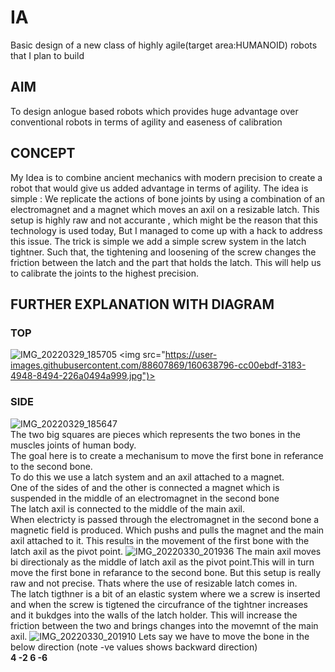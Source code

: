 # IA
Basic design of a new class of highly agile(target area:HUMANOID) robots that I plan to build
## AIM
To design  anlogue based robots which provides huge advantage over conventional robots in terms of agility and easeness of calibration
## CONCEPT
My Idea is to combine ancient mechanics with modern precision to create a robot that would give us added advantage in terms of agility.
The idea is simple : We replicate the actions of bone joints by using a combination of an electromagnet and a magnet which moves an axil on a resizable latch.
This setup is highly raw and not accurante , which might be the reason that this technology is used today, But I managed to come up with a hack to address this issue.
The trick is simple we add a simple screw system in the latch tightner. Such that, the tightening and loosening of the screw changes the friction between the latch and the part that holds the latch.
This will help us to calibrate the joints to the highest precision.
## FURTHER EXPLANATION WITH DIAGRAM
### TOP
![IMG_20220329_185705](https://user-images.githubusercontent.com/88607869/160638796-cc00ebdf-3183-4948-8494-226a0494a999.jpg)
<img src="https://user-images.githubusercontent.com/88607869/160638796-cc00ebdf-3183-4948-8494-226a0494a999.jpg")>
### SIDE
![IMG_20220329_185647](https://user-images.githubusercontent.com/88607869/160638725-0c64b075-3d09-4799-88ba-3d5aa6ebabc5.jpg)
<br> The two big squares are pieces which represents the two bones in the muscles joints of human body.
<br> The goal here is to create a mechanisum to move the first bone in referance to the second bone.
<br> To do this we use a latch system and an axil attached to a magnet. 
<br> One of the sides of and the other is connected a magnet which is suspended in the middle of an electromagnet in the second bone
<br> The latch axil is connected to the middle of the main axil.
<br> When electricty is passed through the electromagnet in the second bone a magnetic field is produced. Which pushs and pulls the magnet and the main axil attached to it. This results in the movement of the first bone with the latch axil as the pivot point.
![IMG_20220330_201936](https://user-images.githubusercontent.com/88607869/160865939-f14d9671-23f3-4847-a936-8f9dc4d42a09.jpg)
The main axil moves bi directionaly as the middle of latch axil as the pivot point.This will in turn move the first bone in refarance to the second bone. But this setup is really raw and not precise. Thats where the use of resizable latch comes in.
<br> The latch tigthner is a bit of an elastic system where we a screw is inserted and when the screw is tigtened the circufrance of the tightner increases and it bukdges into the walls of the latch holder. This will increase the friction between the two and brings changes into the movemnt of the main axil.
![IMG_20220330_201910](https://user-images.githubusercontent.com/88607869/160865959-a1ed95ab-5e30-4ced-b1c6-9b47f65d644a.jpg)
Lets say we have to move the bone in the below direction (note -ve values shows backward direction)
<br><b>  4  -2  6  -6</b>
